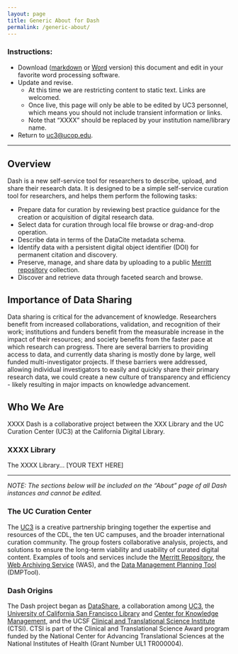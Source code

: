 ```yaml
---
layout: page
title: Generic About for Dash
permalink: /generic-about/
---
```


### Instructions:
* Download ([markdown](https://github.com/CDLUC3/dash/blob/gh-pages/generic-about.md) or [Word](https://github.com/CDLUC3/dash/blob/gh-pages/docs/About.docx?raw=true) version) this document and edit in your favorite word processing software. 
* Update and revise. 
  * At this time we are restricting content to static text. Links are welcomed.
  * Once live, this page will only be able to be edited by UC3 personnel, which means you should not include transient information or links.
  * Note that “XXXX” should be replaced by your institution name/library name.
* Return to [uc3@ucop.edu](mailto:uc3@ucop.edu). 

***

## Overview 

Dash is a new self-service tool for researchers to describe, upload, and share their research data. It is designed to be a simple self-service curation tool for researchers, and helps them perform the following tasks:

* Prepare data for curation by reviewing best practice guidance for the creation or acquisition of digital research data.
* Select data for curation through local file browse or drag-and-drop operation.
* Describe data in terms of the DataCite metadata schema.
* Identify data with a persistent digital object identifier (DOI) for permanent citation and discovery.
* Preserve, manage, and share data by uploading to a public [Merritt repository](http://merritt.cdlib.org) collection.
* Discover and retrieve data through faceted search and browse.

## Importance of Data Sharing

Data sharing is critical for the advancement of knowledge. Researchers benefit from increased collaborations, validation, and recognition of their work; institutions and funders benefit from the measurable increase in the impact of their resources; and society benefits from the faster pace at which research can progress. There are several barriers to providing access to data, and currently data sharing is mostly done by large, well funded multi-investigator projects. If these barriers were addressed, allowing individual investigators to easily and quickly share their primary research data, we could create a new culture of transparency and efficiency - likely resulting in major impacts on knowledge advancement.

## Who We Are

XXXX Dash is a collaborative project between the XXX Library and the UC Curation Center (UC3) at the California Digital Library. 

### XXXX Library

The XXXX Library… [YOUR TEXT HERE] 

*** 

_NOTE: The sections below will be included on the “About” page of all Dash instances and cannot be edited._

### The UC Curation Center
The [UC3](http://cdlib.org/services/uc3) is a creative partnership bringing together the expertise and resources of the CDL, the ten UC campuses, and the broader international curation community. The group fosters collaborative analysis, projects, and solutions to ensure the long-term viability and usability of curated digital content. Examples of tools and services include the [Merritt Repository](http://merritt.cdlib.org), the [Web Archiving Service](http://was.cdlib.org/) (WAS), and the [Data Management Planning Tool](http://dmptool.org) (DMPTool).

### Dash Origins
The Dash project began as [DataShare](http://datashare.ucsf.edu), a collaboration among [UC3](http://www.cdlib.org/services/uc3), the [University of California San Francisco Library](http://www.library.ucsf.edu/) and [Center for Knowledge Management](http://www.library.ucsf.edu/about/ckm), and the UCSF [Clinical and Translational Science Institute](http://ctsi.ucsf.edu/) (CTSI). CTSI is part of the Clinical and Translational Science Award program funded by the National Center for Advancing Translational Sciences at the National Institutes of Health (Grant Number UL1 TR000004).
